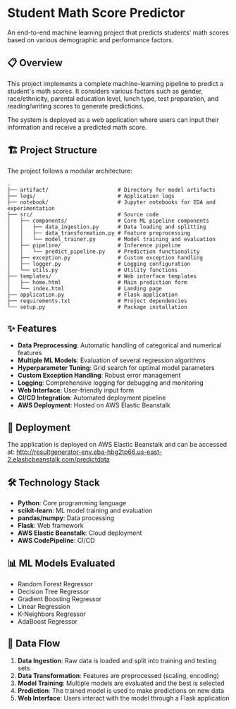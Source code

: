 # Student Math Score Predictor

An end-to-end machine learning project that predicts students' math scores based on various demographic and performance factors.

## 📋 Overview

This project implements a complete machine-learning pipeline to predict a student's math scores. It considers various factors such as gender, race/ethnicity, parental education level, lunch type, test preparation, and reading/writing scores to generate predictions.

The system is deployed as a web application where users can input their information and receive a predicted math score.

## 🏗️ Project Structure

The project follows a modular architecture:

```
.
├── artifact/                      # Directory for model artifacts
├── logs/                          # Application logs
├── notebook/                      # Jupyter notebooks for EDA and experimentation
├── src/                           # Source code
│   ├── components/                # Core ML pipeline components
│   │   ├── data_ingestion.py      # Data loading and splitting
│   │   ├── data_transformation.py # Feature preprocessing
│   │   └── model_trainer.py       # Model training and evaluation
│   ├── pipeline/                  # Inference pipeline
│   │   └── predict_pipeline.py    # Prediction functionality
│   ├── exception.py               # Custom exception handling
│   ├── logger.py                  # Logging configuration
│   └── utils.py                   # Utility functions
├── templates/                     # Web interface templates
│   ├── home.html                  # Main prediction form
│   └── index.html                 # Landing page
├── application.py                 # Flask application
├── requirements.txt               # Project dependencies
└── setup.py                       # Package installation
```

## ✨ Features

- **Data Preprocessing**: Automatic handling of categorical and numerical features
- **Multiple ML Models**: Evaluation of several regression algorithms
- **Hyperparameter Tuning**: Grid search for optimal model parameters
- **Custom Exception Handling**: Robust error management
- **Logging**: Comprehensive logging for debugging and monitoring
- **Web Interface**: User-friendly input form
- **CI/CD Integration**: Automated deployment pipeline
- **AWS Deployment**: Hosted on AWS Elastic Beanstalk

## 🚀 Deployment

The application is deployed on AWS Elastic Beanstalk and can be accessed at:
http://resultgenerator-env.eba-hbg2tp66.us-east-2.elasticbeanstalk.com/predictdata

## 🛠️ Technology Stack

- **Python**: Core programming language
- **scikit-learn**: ML model training and evaluation
- **pandas/numpy**: Data processing
- **Flask**: Web framework
- **AWS Elastic Beanstalk**: Cloud deployment
- **AWS CodePipeline**: CI/CD

## 📊 ML Models Evaluated

- Random Forest Regressor
- Decision Tree Regressor
- Gradient Boosting Regressor
- Linear Regression
- K-Neighbors Regressor
- AdaBoost Regressor

## 🔄 Data Flow

1. **Data Ingestion**: Raw data is loaded and split into training and testing sets
2. **Data Transformation**: Features are preprocessed (scaling, encoding)
3. **Model Training**: Multiple models are evaluated and the best is selected
4. **Prediction**: The trained model is used to make predictions on new data
5. **Web Interface**: Users interact with the model through a Flask application

